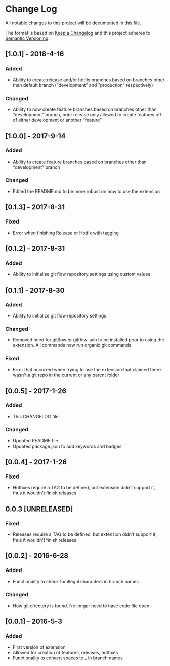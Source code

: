 # Change Log
All notable changes to this project will be documented in this file.

The format is based on [Keep a Changelog](http://keepachangelog.com/)
and this project adheres to [Semantic Versioning](http://semver.org/).

## [1.0.1] - 2018-4-16
### Added
- Ability to create release and/or hotfix branches based on branches other than default branch ("development" and "production" respectively)
### Changed
- Ability to now create feature branches based on branches other than "development" branch, prior release only allowed to create features off of either development or another "feature"

## [1.0.0] - 2017-9-14
### Added
- Ability to create feature branches based on branches other than "development" branch

### Changed
- Edited the README.md to be more robust on how to use the extension

## [0.1.3] - 2017-8-31
### Fixed
- Error when finishing Release or Hotfix with tagging

## [0.1.2] - 2017-8-31
### Added
- Ability to initialize git flow repository settings using custom values

## [0.1.1] - 2017-8-30
### Added
- Ability to initialize git flow repository settings

### Changed
- Removed need for gitflow or gitflow-avh to be installed prior to using the extension. All commands now run organic git commands

### Fixed
- Error that occurred when trying to use the extension that claimed there wasn't a git repo in the current or any parent folder

## [0.0.5] - 2017-1-26
### Added
- This CHANGELOG file.

### Changed
- Updated README file.
- Updated package.json to add keywords and badges

## [0.0.4] - 2017-1-26
### Fixed
- Hotfixes require a TAG to be defined, but extension didn't support it, thus it wouldn't finish releases

## 0.0.3 [UNRELEASED]
### Fixed
- Releases require a TAG to be defined, but extension didn't support it, thus it wouldn't finish releases

## [0.0.2] - 2016-6-28
### Added
- Functionality to check for illegal characters in branch names


### Changed
- How git directory is found. No longer need to have code file open

## [0.0.1] - 2016-5-3
### Added
- First version of extension
- Allowed for creation of features, releases, hotfixes
- Functionality to convert spaces to _ in branch names

